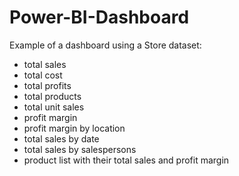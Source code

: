 # Power-BI-Dashboard
Example of a dashboard using a Store dataset:

- total sales
- total cost
- total profits
- total products
- total unit sales
- profit margin
- profit margin by location
- total sales by date
- total sales by salespersons
- product list with their total sales and profit margin
